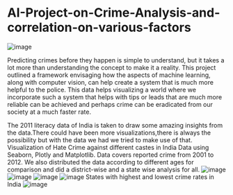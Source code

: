 # AI-Project-on-Crime-Analysis-and-correlation-on-various-factors
![image](https://user-images.githubusercontent.com/70091050/146423667-2747ecb3-9828-48c6-8436-5b6d528c09ad.png)

Predicting crimes before they happen is simple to understand, but it takes a lot more than understanding the concept to make it a reality.
This project outlined a framework envisaging how the aspects of machine learning, along with computer vision, can help create a system that is much more helpful to the police. This data helps visualizing a world where we incorporate such a system that helps with tips or leads that are much more reliable can be achieved and perhaps crime can be eradicated from our society at a much faster rate.

The 2011 literacy data of India is taken to draw some amazing insights from the data.There could have been more visualizations,there is always the possibility but with the data we had we tried to make use of that. Visualization of Hate Crime against different castes in India Data using Seaborn, Plotly and Matplotlib. Data covers reported crime from 2001 to 2012. We also distributed the data according to different ages for comparison and did a district-wise and a state wise analysis for all.
![image](https://user-images.githubusercontent.com/70091050/146424144-f9d72034-fac6-45f9-a0f2-48532926585b.png)
![image](https://user-images.githubusercontent.com/70091050/146424171-d2c90cd1-4619-4eff-b2cc-880bfa4c8ded.png)
![image](https://user-images.githubusercontent.com/70091050/146424193-324ee1da-67ad-4ad4-8d96-07f1062806cf.png)
![image](https://user-images.githubusercontent.com/70091050/146424214-a38d7488-d387-4622-a94d-e72bf29f7801.png)
States with highest and lowest crime rates in India
![image](https://user-images.githubusercontent.com/70091050/146424282-748627d2-679f-4cc1-aae5-3bbdce83593d.png)

